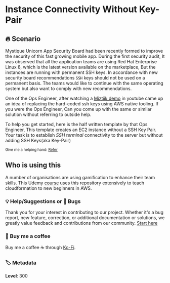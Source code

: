 # Instance Connectivity Without Key-Pair

## 🔥 Scenario

Mystique Unicorn App Security Board had been recently formed to improve the security of this fast growing mobile app. During the first security audit, It was observed that all the application teams are using Red Hat Enterprise Linux 8, which is the latest version available on the marketplace, But the instances are running with permanent SSH keys. In accordance with new security board recommendations `SSH` keys should not be used on a permanent basis. The teams would like to continue with the same operating system but also want to comply with new recommendations.

One of the Ops Engineer, after watching a [Miztiik demo][1] in youtube came up an idea of replacing the hard-coded ssh keys using AWS native tooling. If you were the Ops Engineer, Can you come up with the same or similar solution without referring to outside help.

To help you get started, here is the half written template by that Ops Engineer, This template creates an EC2 instance without a SSH Key Pair. Your task is to establish _SSH terminal_ connectivity to the server but without adding SSH Keys(aka Key-Pair)

<sup>Give me a helping hand: [Refer][1]</sup>

## Who is using this

A number of organisations are using gamification to enhance their team skills. This Udemy [course][100] uses this repository extensively to teach cloudformation to new beginners in AWS.

### 💡 Help/Suggestions or 🐛 Bugs

Thank you for your interest in contributing to our project. Whether it's a bug report, new feature, correction, or additional documentation or solutions, we greatly value feedback and contributions from our community. [Start here][200]

### 👋 Buy me a coffee

Buy me a coffee ☕ through [Ko-Fi](https://ko-fi.com/miztiik).

### 🏷️ Metadata

**Level**: 300

[1]: https://www.youtube.com/channel/UC_evcfxhjjui5hChhLE08tQ/search?query=security+ssh

[100]: https://www.udemy.com/course/aws-cloud-development-kit-from-beginner-to-professional/?referralCode=E15D7FB64E417C547579&couponCode=AWS_4U_MAY

[200]: https://github.com/miztiik/cfn-challenges/issues
